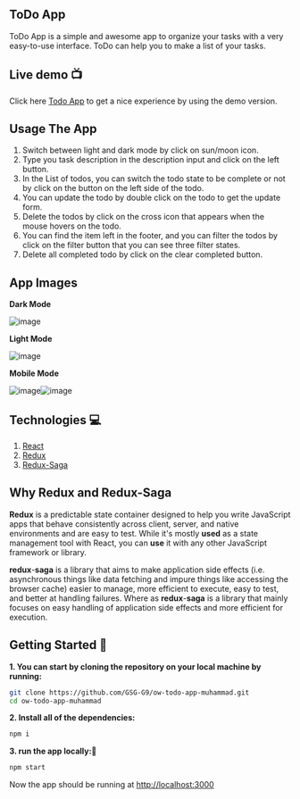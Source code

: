 ## ToDo App

ToDo App is a simple and awesome app to organize your tasks with a very easy-to-use interface. ToDo can help you to make a list of your tasks.

## Live demo :tv:

Click here [Todo App](https://todo-redux-saga.netlify.app/) to get a nice experience by using the demo version.

## Usage The App

 1. Switch between light and dark mode by click on sun/moon icon.
 2. Type you task description in the description input and click on the left button.
 3. In the List of todos, you can switch the todo state to be complete or not by click on the button on the left side of the todo.
 4. You can update the todo by double click on the todo to get the update form.
 5. Delete the todos by click on the cross icon that appears when the mouse hovers on the todo.
 6. You can find the item left in the footer, and you can filter the todos by click on the filter button that you can see three filter states.
 7. Delete all completed todo by click on the clear completed button.

## App Images
**Dark Mode**

![image](https://user-images.githubusercontent.com/42316204/116536154-413a7e00-a8ed-11eb-82d6-b5ffd7857978.png)

**Light Mode**

![image](https://user-images.githubusercontent.com/42316204/116536276-63340080-a8ed-11eb-9c7a-85797a32bab1.png)

**Mobile Mode**

![image](https://user-images.githubusercontent.com/42316204/116536416-8c549100-a8ed-11eb-9bdb-4a614582fc50.png)![image](https://user-images.githubusercontent.com/42316204/116536466-9ececa80-a8ed-11eb-9192-a6da861412cc.png)



## Technologies :computer:

 1. [React](https://reactjs.org/)
 2. [Redux](https://redux.js.org/)
 3. [Redux-Saga](https://redux-saga.js.org/)

## Why Redux and Redux-Saga
**Redux** is a predictable state container designed to help you write JavaScript apps that behave consistently across client, server, and native environments and are easy to test. While it's mostly **used** as a state management tool with React, you can **use** it with any other JavaScript framework or library.

**redux**-**saga** is a library that aims to make application side effects (i.e. asynchronous things like data fetching and impure things like accessing the browser cache) easier to manage, more efficient to execute, easy to test, and better at handling failures.
Where as **redux**-**saga** is a library that mainly focuses on easy handling of application side effects and more efficient for execution.

  

## Getting Started 📣

**1. You can start by cloning the repository on your local machine by running:**

```sh
git clone https://github.com/GSG-G9/ow-todo-app-muhammad.git
cd ow-todo-app-muhammad
```
**2. Install all of the dependencies:**

```sh
npm i
```
**3. run the app locally:🔌**

```sh
npm start
```
Now the app should be running at [http://localhost:3000](http://localhost:3000)
